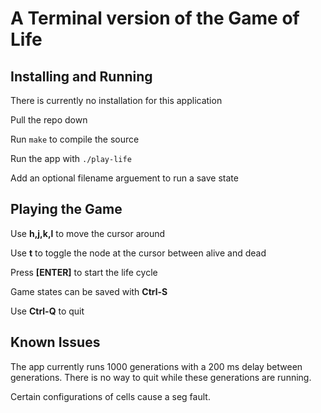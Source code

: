 # A Terminal version of the Game of Life
## Installing and Running
There is currently no installation for this application

Pull the repo down

Run `make` to compile the source

Run the app with `./play-life`

Add an optional filename arguement to run a save state

## Playing the Game
Use **h,j,k,l** to move the cursor around

Use **t** to toggle the node at the cursor between alive and dead

Press **[ENTER]** to start the life cycle

Game states can be saved with **Ctrl-S** 

Use **Ctrl-Q** to quit

## Known Issues
The app currently runs 1000 generations with a 200 ms delay between generations. There is no way to quit while these generations are running.

Certain configurations of cells cause a seg fault.
